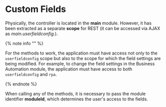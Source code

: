 # Custom Fields

Physically, the controller is located in the **main** module. However, it has been extracted as a separate **scope** for REST (it can be accessed via AJAX as *main.userfieldconfig.*).

{% note info "" %}

For the methods to work, the application must have access not only to the `userfieldconfig` scope but also to the scope for which the field settings are being modified. For example, to change the field settings in the Business Automation module, the application must have access to both `userfieldconfig` and `rpa`.

{% endnote %}

When calling any of the methods, it is necessary to pass the module identifier **moduleId**, which determines the user's access to the fields.